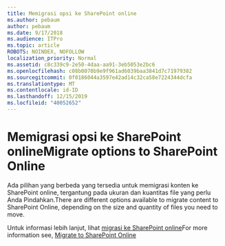 ```yaml
---
title: Memigrasi opsi ke SharePoint online
ms.author: pebaum
author: pebaum
ms.date: 9/17/2018
ms.audience: ITPro
ms.topic: article
ROBOTS: NOINDEX, NOFOLLOW
localization_priority: Normal
ms.assetid: c8c339c9-2e50-4daa-aa91-3eb5053e2bc6
ms.openlocfilehash: c08b0070b9e9f961ad6039baa3841d7c71979382
ms.sourcegitcommit: 0f0186044a3597e42ad14c32ca58e7224344dcfa
ms.translationtype: MT
ms.contentlocale: id-ID
ms.lasthandoff: 12/15/2019
ms.locfileid: "40052652"
---
```

# <a name="migrate-options-to-sharepoint-online"></a><span data-ttu-id="66d32-102">Memigrasi opsi ke SharePoint online</span><span class="sxs-lookup"><span data-stu-id="66d32-102">Migrate options to SharePoint Online</span></span>

<span data-ttu-id="66d32-103">Ada pilihan yang berbeda yang tersedia untuk memigrasi konten ke SharePoint online, tergantung pada ukuran dan kuantitas file yang perlu Anda Pindahkan.</span><span class="sxs-lookup"><span data-stu-id="66d32-103">There are different options available to migrate content to SharePoint Online, depending on the size and quantity of files you need to move.</span></span>
  
<span data-ttu-id="66d32-104">Untuk informasi lebih lanjut, lihat [migrasi ke SharePoint online](https://go.microsoft.com/fwlink/?linkid-2022029)</span><span class="sxs-lookup"><span data-stu-id="66d32-104">For more information see, [Migrate to SharePoint Online](https://go.microsoft.com/fwlink/?linkid-2022029)</span></span>
  

